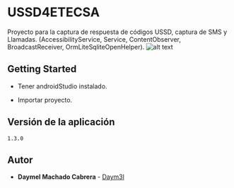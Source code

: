 # USSD4ETECSA
Proyecto para la captura de respuesta de códigos USSD, captura de SMS y Llamadas. (AccessibilityService, Service, ContentObserver, BroadcastReceiver, OrmLiteSqliteOpenHelper).
![alt text](https://raw.githubusercontent.com/Daym3l/USSD4ETECSA/sample_img/principal.png)

## Getting Started

* Tener androidStudio instalado.

* Importar proyecto.

## Versión de la aplicación
```1.3.0```

## Autor

* **Daymel Machado Cabrera** - [Daym3l](https://github.com/Daym3l)

